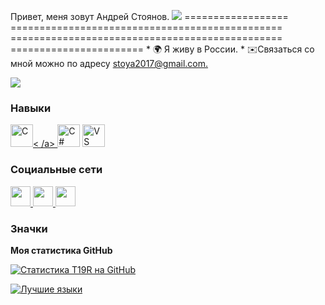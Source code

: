 Привет, меня зовут Андрей Стоянов. ![](https://user-images.githubusercontent.com/18350557/176309783-0785949b-9127-417c-8b55-ab5a4333674e.gif) ================== =============================================== =============================================== ======================= * 🌍 Я живу в России. * ✉️Связаться со мной можно по адресу [stoya2017@gmail.com.](mailto:stoya2017@gmail.com)[](mailto:stoya2017@gmail.com)

<a href="https://www.x.com/t19r_rrr " target="_blank" rel="noreferrer"><img src="https://img.shields.io/twitter/follow/t19r_rrr ?logo =twitter&style=for-the-badge&color=0891b2&labelColor=1c1917" /></a>

### Навыки


<p align="left">
<a href="https://docs.microsoft.com/en-us/cpp/?view=msvc-170" target="_blank" rel="noreferrer"><img src ="https://raw.githubusercontent.com/danielcranney/readme-generator/main/public/icons/skills/c-colored.svg" width="36" height="36" alt="C" />< /a> <a href="https://docs.microsoft.com/en-us/dotnet/csharp/" target="_blank" rel="noreferrer"><img src="https://raw.githubusercontent .com/danielcranney/readme-generator/main/public/icons/skills/csharp-colored.svg" width="36" height="36" alt="C#" /></a> <a href="https ://code.visualstudio.com/" target="_blank" rel="noreferrer"><img src="https://raw.githubusercontent.com/danielcranney/readme-generator/main/public/icons/skills/ Visualstudiocode.svg" width="36" height="36" alt="VS Code" /></a>
</p>


### Социальные сети

<p align="left"> <a href="https://www.github.com/T19R" target="_blank" rel="noreferrer"> <picture> <source media="(предпочитает -color-scheme: темный)" srcset="https://raw.githubusercontent.com/danielcranney/readme-generator/main/public/icons/socials/github-dark.svg" /> <source media="(предпочитает -color-scheme: светлый)" srcset="https://raw.githubusercontent.com/danielcranney/readme-generator/main/public/icons/socials/github.svg" /> <img src="https:// raw.githubusercontent.com/danielcranney/readme-generator/main/public/icons/socials/github.svg" width="32" height="32" /> </picture> </a> <a href="https ://www.stackoverflow.com/users/20290111/t19r" target="_blank" rel="noreferrer"> <picture> <source media="(prefers-color-scheme: dark)" srcset="https:/ /raw.githubusercontent.com/danielcranney/readme-generator/main/public/icons/socials/stackoverflow-dark.svg" /> <source media="(prefers-color-scheme: Light)" srcset="https:/ /raw.githubusercontent.com/danielcranney/readme-generator/main/public/icons/socials/stackoverflow.svg" /> <img src="https://raw.githubusercontent.com/danielcranney/readme-generator/main/ public/icons/socials/stackoverflow.svg" width="32" height="32" /> </picture> </a> <a href="https://www.x.com/https://twitter.com/t19r_rrr" target="_blank" rel="noreferrer"> <picture> <source media="(prefers-color-scheme : темный)" srcset="https://raw.githubusercontent.com/danielcranney/readme-generator/main/public/icons/socials/twitter-dark.svg" /> <source media="(prefers-color-scheme) : свет)" srcset="https://raw.githubusercontent.com/danielcranney/readme-generator/main/public/icons/socials/twitter.svg" /> <img src="https://raw.githubusercontent. com/danielcranney/readme-generator/main/public/icons/socials/twitter.svg" width="32" height="32" /> </picture> </a></p>

### Значки

<b>Моя статистика GitHub</b>

<a href="http://www.github.com/T19R"><img src="https://github-readme-stats.vercel.app/api?username=T19R&show_icons=true&hide=&count_private=true&title_color=0891b2&text_color =ffffff&icon_color=0891b2&bg_color=1c1917&hide_border=true&show_icons=true" alt="Статистика T19R на GitHub" /></a>

<a href="https://github.com/T19R" align="left"><img src="https://github-readme-stats.vercel.app/api/top-langs/?username=T19R&langs_count =10&title_color=0891b2&text_color=ffffff&icon_color=0891b2&bg_color=1c1917&hide_border=true&locale=en&custom_title=Top%20%Languages" alt="Лучшие языки" /></a>
